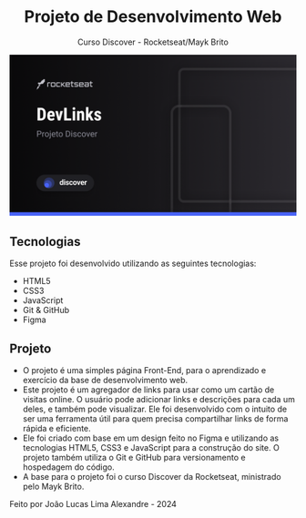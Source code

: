 <h1 align="center">Projeto de Desenvolvimento Web</h1>
<p align="center">Curso Discover - Rocketseat/Mayk Brito</p>

<p align="center">
  <img alt="Inspiração" src=".github/preview.png">
</p>

## Tecnologias
Esse projeto foi desenvolvido utilizando as seguintes tecnologias:
- HTML5
- CSS3
- JavaScript
- Git & GitHub
- Figma

## Projeto
- O projeto é uma simples página Front-End, para o aprendizado e exercício da base de desenvolvimento web.
- Este projeto é um agregador de links para usar como um cartão de visitas online. O usuário pode adicionar links e descrições para cada um deles, e também pode visualizar. Ele foi desenvolvido com o intuito de ser uma ferramenta útil para quem precisa compartilhar links de forma rápida e eficiente. 
- Ele foi criado com base em um design feito no Figma e utilizando as tecnologias HTML5, CSS3 e JavaScript para a construção do site. O projeto também utiliza o Git e GitHub para versionamento e hospedagem do código. 
- A base para o projeto foi o curso Discover da Rocketseat, ministrado pelo Mayk Brito.

Feito por João Lucas Lima Alexandre - 2024
